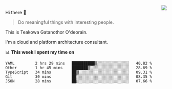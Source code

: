 <img align="right" src="https://github-readme-stats.vercel.app/api?username=Teakowa&show_icons=true&icon_color=2f80ed&text_color=718096&bg_color=ffffff&hide_title=true" />

Hi there 👋

> Do meaningful things with interesting people.

This is Teakowa Gatanothor O'deorain.

I'm a cloud and platform architecture consultant.

📊 **This week I spent my time on**
<!--START_SECTION:waka-->
```text
YAML         2 hrs 29 mins   ██████████▒░░░░░░░░░░░░░░   40.82 % 
Other        1 hr 45 mins    ███████▒░░░░░░░░░░░░░░░░░   28.69 % 
TypeScript   34 mins         ██▒░░░░░░░░░░░░░░░░░░░░░░   09.31 % 
Git          30 mins         ██░░░░░░░░░░░░░░░░░░░░░░░   08.35 % 
JSON         28 mins         ██░░░░░░░░░░░░░░░░░░░░░░░   07.66 % 
```
<!--END_SECTION:waka-->
